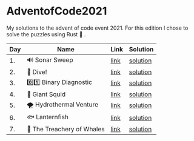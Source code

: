 # AdventofCode2021

My solutions to the advent of code event 2021. For this edition I chose to solve the puzzles using Rust :crab: .

| Day | Name                               | Link                                        | Solution                                                                           |
| --- | ---------------------------------- | ------------------------------------------- | ---------------------------------------------------------------------------------- |
| 1.  | :loud_sound: Sonar Sweep           | [link](https://adventofcode.com/2021/day/1) | [solution](https://github.com/LWLeijten/AdventofCode2021/tree/main/solutions/day1) |
| 2.  | :ocean:	 Dive!                     | [link](https://adventofcode.com/2021/day/2) | [solution](https://github.com/LWLeijten/AdventofCode2021/tree/main/solutions/day2) |
| 3.  | :zero::one:		 Binary Diagnostic    | [link](https://adventofcode.com/2021/day/3) | [solution](https://github.com/LWLeijten/AdventofCode2021/tree/main/solutions/day3) |
| 4.  | :squid:		 Giant Squid              | [link](https://adventofcode.com/2021/day/4) | [solution](https://github.com/LWLeijten/AdventofCode2021/tree/main/solutions/day4) |
| 5.  | :tornado:		 Hydrothermal Venture   | [link](https://adventofcode.com/2021/day/5) | [solution](https://github.com/LWLeijten/AdventofCode2021/tree/main/solutions/day5) |
| 6.  | :fish:			 Lanternfish              | [link](https://adventofcode.com/2021/day/6) | [solution](https://github.com/LWLeijten/AdventofCode2021/tree/main/solutions/day6) |
| 7.  | :whale:			 The Treachery of Whales | [link](https://adventofcode.com/2021/day/7) | [solution](https://github.com/LWLeijten/AdventofCode2021/tree/main/solutions/day7) |

